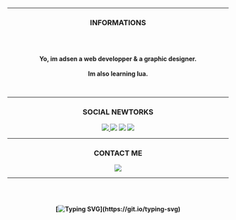 <!-- 

	~> dont skid nigga

-->

-----

### <p align="center"> INFORMATIONS </p>

<br><br>
<p align="center">
<strong>
Yo, im adsen a web developper & a graphic designer.
<br><br>
Im also learning lua.
</p>
<br>

-----

### <p align="center"> SOCIAL NEWTORKS </p>


<p align="center">
    <a href="https://tiktok.com/@qsfsdwxfsd" target"blank_"><img src="https://img.shields.io/badge/tiktok%20-101414.svg?&style=for-the-badge&logo=tiktok&logoColor=white" target="_blank">  </a> 
    <a href="https://instagram.com/4dsen/" target"blank_"><img src="https://img.shields.io/badge/Instagram%20-101414.svg?&style=for-the-badge&logo=instagram&logoColor=white"></a>
    <a href="https://twitter.com/4dsen" target"blank_"><img src="https://img.shields.io/badge/Twitter%20-101414.svg?&style=for-the-badge&logo=twitter&logoColor=white"></a>
    <a href="https://github.com/4dsen" target"blank_"><img src="https://img.shields.io/badge/GitHub%20-101414.svg?&style=for-the-badge&logo=github&logoColor=white"></a>
</p>
  
-----

### <p align="center"> CONTACT ME </p>

  <div align="center">
  <a href="https://discord.com/users/991440050321621032" target="_blank">
  <img src="https://lanyard.cnrad.dev/api/991440050321621032?borderRadius=5px&idleMessage=zzz&bg=a&animated=true"> 
  </a>
  </a> 
  </a> 
  </p>
    </div>
  
-----

<div align="center">
  <br>
<br>
  
  [![Typing SVG](https://readme-typing-svg.demolab.com/?lines=wanted.lol/xx;)](https://git.io/typing-svg)
</div>
